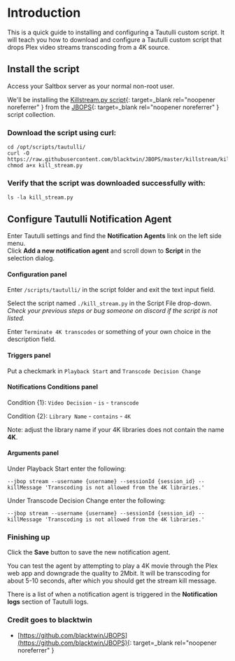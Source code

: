 # Introduction
This is a quick guide to installing and configuring a Tautulli custom script. It will teach you how to download and configure a Tautulli custom script that drops Plex video streams transcoding from a 4K source.

## Install the script
Access your Saltbox server as your normal non-root user.

We'll be installing the [Killstream.py script](https://github.com/blacktwin/JBOPS/tree/master/killstream){: target=_blank rel="noopener noreferrer" } from the [JBOPS](https://github.com/blacktwin/JBOPS){: target=_blank rel="noopener noreferrer" } script collection.

### Download the script using curl:
```shell
cd /opt/scripts/tautulli/
curl -O https://raw.githubusercontent.com/blacktwin/JBOPS/master/killstream/kill_stream.py
chmod a+x kill_stream.py
```

### Verify that the script was downloaded successfully with:
```
ls -la kill_stream.py
```

## Configure Tautulli Notification Agent
Enter Tautulli settings and find the **Notification Agents** link on the left side menu.\
Click **Add a new notification agent** and scroll down to **Script** in the selection dialog.

#### Configuration panel
Enter `/scripts/tautulli/` in the script folder and exit the text input field.

Select the script named `./kill_stream.py` in the Script File drop-down.\
_Check your previous steps or bug someone on discord if the script is not listed._

Enter `Terminate 4K transcodes` or something of your own choice in the description field.

#### Triggers panel

Put a checkmark in `Playback Start` and `Transcode Decision Change`

#### Notifications Conditions panel

Condition {1}: `Video Decision` - `is` - `transcode`

Condition {2}: `Library Name` - `contains` - `4K`

Note: adjust the library name if your 4K libraries does not contain the name **4K**.

#### Arguments panel

Under Playback Start enter the following:
```
--jbop stream --username {username} --sessionId {session_id} --killMessage 'Transcoding is not allowed from the 4K libraries.'
```
Under Transcode Decision Change enter the following:
```
--jbop stream --username {username} --sessionId {session_id} --killMessage 'Transcoding is not allowed from the 4K libraries.'
```

### Finishing up
Click the **Save** button to save the new notification agent.

You can test the agent by attempting to play a 4K movie through the Plex web app and downgrade the quality to 2Mbit. It will be transcoding for about 5-10 seconds, after which you should get the stream kill message.

There is a list of when a notification agent is triggered in the **Notification logs** section of Tautulli logs.

### Credit goes to blacktwin
* [https://github.com/blacktwin/JBOPS](https://github.com/blacktwin/JBOPS){: target=_blank rel="noopener noreferrer" }
